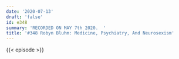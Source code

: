 ```yaml
---
date: '2020-07-13'
draft: 'false'
id: e348
summary: 'RECORDED ON MAY 7th 2020.  '
title: '#348 Robyn Bluhm: Medicine, Psychiatry, And Neurosexism'
---
```

{{< episode >}}
